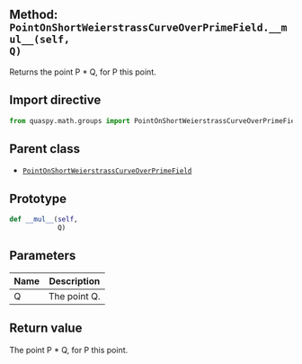 ## Method: <code>PointOnShortWeierstrassCurveOverPrimeField.\_\_mul\_\_(self, Q)</code>
Returns the point P * Q, for P this point.

## Import directive
```python
from quaspy.math.groups import PointOnShortWeierstrassCurveOverPrimeField
```

## Parent class
- [<code>PointOnShortWeierstrassCurveOverPrimeField</code>](../PointOnShortWeierstrassCurveOverPrimeField.md)

## Prototype
```python
def __mul__(self,
            Q)
```

## Parameters
| <b>Name</b> | <b>Description</b> |
| ----------- | ------------------ |
| Q | The point Q. |

## Return value
The point P * Q, for P this point.

